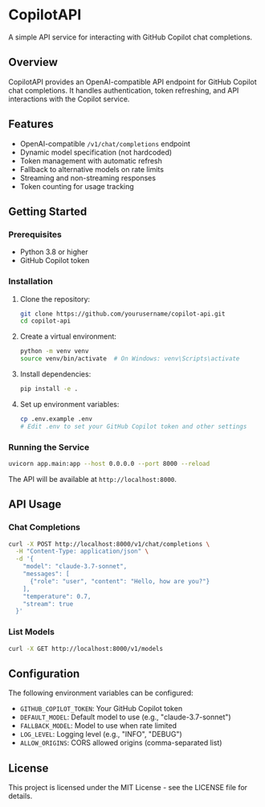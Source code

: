 # CopilotAPI

A simple API service for interacting with GitHub Copilot chat completions.

## Overview

CopilotAPI provides an OpenAI-compatible API endpoint for GitHub Copilot chat completions. It handles authentication, token refreshing, and API interactions with the Copilot service.

## Features

- OpenAI-compatible `/v1/chat/completions` endpoint
- Dynamic model specification (not hardcoded)
- Token management with automatic refresh
- Fallback to alternative models on rate limits
- Streaming and non-streaming responses
- Token counting for usage tracking

## Getting Started

### Prerequisites

- Python 3.8 or higher
- GitHub Copilot token

### Installation

1. Clone the repository:
   ```bash
   git clone https://github.com/yourusername/copilot-api.git
   cd copilot-api
   ```

2. Create a virtual environment:
   ```bash
   python -m venv venv
   source venv/bin/activate  # On Windows: venv\Scripts\activate
   ```

3. Install dependencies:
   ```bash
   pip install -e .
   ```

4. Set up environment variables:
   ```bash
   cp .env.example .env
   # Edit .env to set your GitHub Copilot token and other settings
   ```

### Running the Service

```bash
uvicorn app.main:app --host 0.0.0.0 --port 8000 --reload
```

The API will be available at `http://localhost:8000`.

## API Usage

### Chat Completions

```bash
curl -X POST http://localhost:8000/v1/chat/completions \
  -H "Content-Type: application/json" \
  -d '{
    "model": "claude-3.7-sonnet",
    "messages": [
      {"role": "user", "content": "Hello, how are you?"}
    ],
    "temperature": 0.7,
    "stream": true
  }'
```

### List Models

```bash
curl -X GET http://localhost:8000/v1/models
```

## Configuration

The following environment variables can be configured:

- `GITHUB_COPILOT_TOKEN`: Your GitHub Copilot token
- `DEFAULT_MODEL`: Default model to use (e.g., "claude-3.7-sonnet")
- `FALLBACK_MODEL`: Model to use when rate limited
- `LOG_LEVEL`: Logging level (e.g., "INFO", "DEBUG")
- `ALLOW_ORIGINS`: CORS allowed origins (comma-separated list)

## License

This project is licensed under the MIT License - see the LICENSE file for details.
